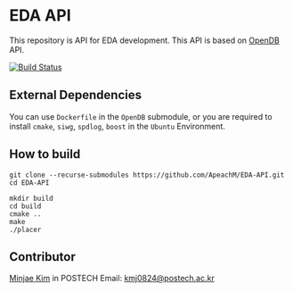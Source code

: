 # EDA API
This repository is API for EDA development.
This API is based on [OpenDB](https://github.com/The-OpenROAD-Project/OpenDB) API.

[![Build Status](https://img.shields.io/badge/develop-ongoing%20-green)]()

## External Dependencies

You can use `Dockerfile` in the `OpenDB` submodule,
or you are required to install `cmake`, `siwg`, `spdlog`, `boost` in the `Ubuntu` Environment.

## How to build

```shell
git clone --recurse-submodules https://github.com/ApeachM/EDA-API.git
cd EDA-API
```

```shell
mkdir build
cd build
cmake ..
make
./placer
```

## Contributor

[Minjae Kim](https://github.com/ApeachM) in POSTECH
Email: kmj0824@postech.ac.kr